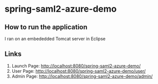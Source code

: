# spring-saml2-azure-demo

## How to run the application
I ran on an embededded Tomcat server in Eclipse

## Links
1. Launch Page: <a href="http://localhost:8080/spring-saml2-azure-demo/">http://localhost:8080/spring-saml2-azure-demo/</a>
1. User Page: <a href="http://localhost:8080/spring-saml2-azure-demo/user/">http://localhost:8080/spring-saml2-azure-demo/user/</a>
1. Admin Page: <a href="http://localhost:8080/spring-saml2-azure-demo/admin/">http://localhost:8080/spring-saml2-azure-demo/admin/</a>